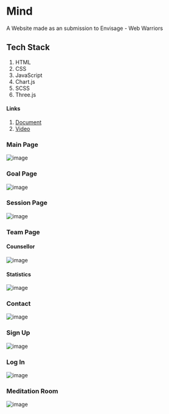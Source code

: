 # Mind
A Website made as an submission to Envisage - Web Warriors

## Tech Stack
1. HTML
2. CSS
3. JavaScript
4. Chart.js
5. SCSS
6. Three.js

#### Links
1. [Document](https://docs.google.com/document/d/1cPSqivzyVMHGJ9i0i23BYHV9034sl-_wJIHx4qlhu3M/edit?usp=sharing)
2. [Video](https://youtu.be/KrFgop4VTtE)

### Main Page
![image](https://user-images.githubusercontent.com/82109991/136834952-f7e5540b-8cc7-402d-8c91-f010549c622a.png)

### Goal Page
![image](https://user-images.githubusercontent.com/82109991/136835012-585d55e8-e335-429d-aa00-49bfa3fa0647.png)

### Session Page
![image](https://user-images.githubusercontent.com/82109991/136835070-0dddd0a4-96e3-479f-9351-5f88def59498.png)

### Team Page

#### Counsellor
![image](https://user-images.githubusercontent.com/82109991/136835133-f8f15cf7-2b5b-4e04-ac0d-9bf923f191db.png)

#### Statistics
![image](https://user-images.githubusercontent.com/82109991/136835198-c0ce6eff-783c-4ba1-8773-6e21c1bf0d51.png)

### Contact
![image](https://user-images.githubusercontent.com/82109991/136835240-50bd4154-641f-419d-8fe7-5db40dac7ff9.png)

### Sign Up
![image](https://user-images.githubusercontent.com/82109991/136835303-3dbe5a89-71f4-43cd-86e2-188385231e8d.png)

### Log In
![image](https://user-images.githubusercontent.com/82109991/136835332-99ae5576-49ad-4725-939f-9d0e425987a1.png)

### Meditation Room
![image](https://user-images.githubusercontent.com/82109991/136835396-7bb799b7-3ef3-4be4-b879-c048bc031382.png)



